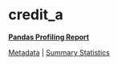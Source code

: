 # credit_a

[**Pandas Profiling Report**](https://epistasislab.github.io/penn-ml-benchmarks/profile/credit_a.html)

[Metadata](metadata.yaml) | [Summary Statistics](summary_stats.csv)

